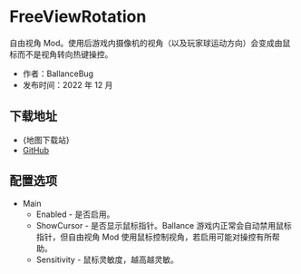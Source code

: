 # FreeViewRotation

自由视角 Mod。使用后游戏内摄像机的视角（以及玩家球运动方向）会变成由鼠标而不是视角转向热键操控。

- 作者：BallanceBug
- 发布时间：2022 年 12 月

## 下载地址

- {地图下载站}
- [GitHub](https://github.com/Xenapte/MyBMLMods)

## 配置选项

- Main
  * Enabled - 是否启用。
  * ShowCursor - 是否显示鼠标指针。Ballance 游戏内正常会自动禁用鼠标指针，但自由视角 Mod 使用鼠标控制视角，若启用可能对操控有所帮助。
  * Sensitivity - 鼠标灵敏度，越高越灵敏。
